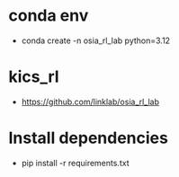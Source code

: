 # conda env
- conda create -n osia_rl_lab python=3.12

# kics_rl
- https://github.com/linklab/osia_rl_lab

# Install dependencies
- pip install -r requirements.txt